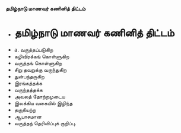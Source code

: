 **தமிழ்நாடு மாணவர் கணினித் திட்டம்**
- # தமிழ்நாடு மாணவர் கணினித் திட்டம்
- a. வருத்தப்படுகிற
- கழிவிரக்கங் கொள்ளுகிற
- வருத்தங் கொள்ளுகிற
- சிறு தவறுக்கு வருந்துகிற
- துன்பந்தருகிற
- இரங்கத்தக்க
- வருந்தத்தக்க
- அவலத் தோற்றமுடைய
- இலக்கிய வகையில் இழிந்த
- தகுதியற்ற
- ஆபாசமான
- வருத்தந் தெரிவிப்புக் குறிப்பு.

